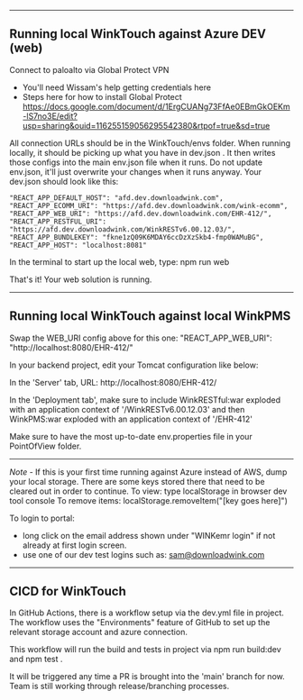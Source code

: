 
-----------------------------------------------
Running local WinkTouch against Azure DEV (web)
-----------------------------------------------

Connect to paloalto via Global Protect VPN
- You'll need Wissam's help getting credentials here
- Steps here for how to install Global Protect
  https://docs.google.com/document/d/1ErgCUANg73FfAe0EBmGkOEKm-lS7no3E/edit?usp=sharing&ouid=116255159056295542380&rtpof=true&sd=true

All connection URLs should be in the WinkTouch/envs folder. When running locally,
it should be picking up what you have in dev.json . It then writes those configs into
the main env.json file when it runs. Do not update env.json, it'll just overwrite your changes
when it runs anyway. Your dev.json should look like this:

    "REACT_APP_DEFAULT_HOST": "afd.dev.downloadwink.com",
    "REACT_APP_ECOMM_URI": "https://afd.dev.downloadwink.com/wink-ecomm",
    "REACT_APP_WEB_URI": "https://afd.dev.downloadwink.com/EHR-412/",
    "REACT_APP_RESTFUL_URI": "https://afd.dev.downloadwink.com/WinkRESTv6.00.12.03/",
    "REACT_APP_BUNDLEKEY": "fkne1zQ09K6MDAY6ccDzXzSkb4-fmp0WAMuBG",
    "REACT_APP_HOST": "localhost:8081"

In the terminal to start up the local web, type: npm run web

That's it! Your web solution is running.

-----------------------------------------------
Running local WinkTouch against local WinkPMS
-----------------------------------------------

Swap the WEB_URI config above for this one: "REACT_APP_WEB_URI": "http://localhost:8080/EHR-412/"

In your backend project, edit your Tomcat configuration like below:

In the 'Server' tab, URL: http://localhost:8080/EHR-412/

In the 'Deployment tab', make sure to include WinkRESTful:war exploded with an application context of '/WinkRESTv6.00.12.03'
and then WinkPMS:war exploded with an application context of '/EHR-412'


Make sure to have the most up-to-date env.properties file in your PointOfView folder.

-----------------------------------------------

*Note* - If this is your first time running against Azure instead of AWS, dump your local storage.
There are some keys stored there that need to be cleared out in order to continue.
To view: type localStorage in browser dev tool console
To remove items: localStorage.removeItem("[key goes here]")

To login to portal:
- long click on the email address shown under "WINKemr login" if not already at first login screen.
- use one of our dev test logins such as: sam@downloadwink.com

-----------------------------------------------
CICD for WinkTouch
-----------------------------------------------
In GitHub Actions, there is a workflow setup via the dev.yml file in project. 
The workflow uses the "Environments" feature of GitHub to set up the relevant
storage account and azure connection.

This workflow will run the build and tests in project via 
npm run build:dev and npm test .

It will be triggered any time a PR is brought into the 'main' branch for now.
Team is still working through release/branching processes.
